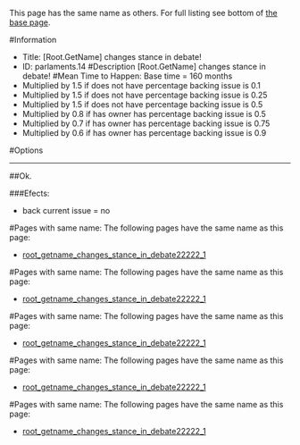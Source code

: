 This page has the same name as others. For full listing see bottom of [the base page](root_getname_changes_stance_in.md).

#Information
 - Title: [Root.GetName] changes stance in debate!
 - ID: parlaments.14
#Description
[Root.GetName] changes stance in debate!
#Mean Time to Happen:
Base time = 160 months
 - Multiplied by 1.5 if does not have percentage backing issue is 0.1
 - Multiplied by 1.5 if does not have percentage backing issue is 0.25
 - Multiplied by 1.5 if does not have percentage backing issue is 0.5
 - Multiplied by 0.8 if has owner has percentage backing issue is 0.5
 - Multiplied by 0.7 if has owner has percentage backing issue is 0.75
 - Multiplied by 0.6 if has owner has percentage backing issue is 0.9

#Options

___
##Ok.

###Efects:<ul><li>back current issue = no</li></ul>


#Pages with same name:
The following pages have the same name as this page:
 - [root_getname_changes_stance_in_debate22222_1](root_getname_changes_stance_in_debate22222_1.md)


#Pages with same name:
The following pages have the same name as this page:
 - [root_getname_changes_stance_in_debate22222_1](root_getname_changes_stance_in_debate22222_1.md)


#Pages with same name:
The following pages have the same name as this page:
 - [root_getname_changes_stance_in_debate22222_1](root_getname_changes_stance_in_debate22222_1.md)


#Pages with same name:
The following pages have the same name as this page:
 - [root_getname_changes_stance_in_debate22222_1](root_getname_changes_stance_in_debate22222_1.md)


#Pages with same name:
The following pages have the same name as this page:
 - [root_getname_changes_stance_in_debate22222_1](root_getname_changes_stance_in_debate22222_1.md)
